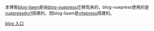 本博客[blog-liawn](https://github.com/liawnliu/blog-liawn.git)是由[blog-vuepress](https://github.com/liawnliu/blog-vuepress.git)迁移而来的，blog-vuepress使用的是[vuepress@v1](https://v1.vuepress.vuejs.org/zh/)搭建的，而blog-liawn是[vitepress](https://vitepress.dev/)搭建的。

[blog 入口](https://liawnliu.github.io/blog-liawn/)
